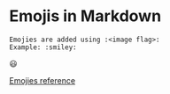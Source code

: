 # Emojis in Markdown
```
Emojies are added using :<image flag>:
Example: :smiley:
```
:smiley:

[Emojies reference](https://github.com/ikatyang/emoji-cheat-sheet/blob/master/README.md)
